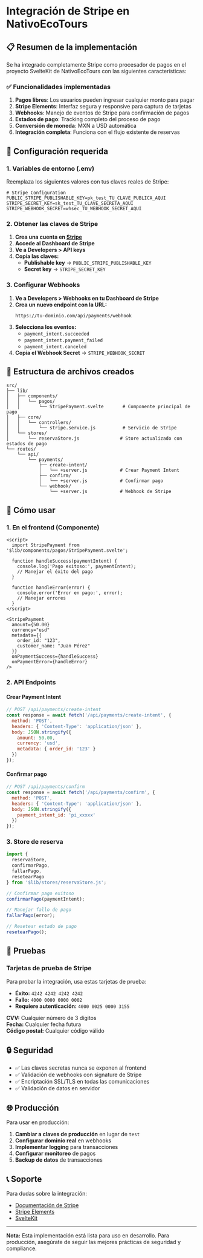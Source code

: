 # Integración de Stripe en NativoEcoTours

## 📋 Resumen de la implementación

Se ha integrado completamente Stripe como procesador de pagos en el proyecto SvelteKit de NativoEcoTours con las siguientes características:

### ✅ Funcionalidades implementadas

1. **Pagos libres**: Los usuarios pueden ingresar cualquier monto para pagar
2. **Stripe Elements**: Interfaz segura y responsive para captura de tarjetas
3. **Webhooks**: Manejo de eventos de Stripe para confirmación de pagos
4. **Estados de pago**: Tracking completo del proceso de pago
5. **Conversión de moneda**: MXN a USD automática
6. **Integración completa**: Funciona con el flujo existente de reservas

## 🔧 Configuración requerida

### 1. Variables de entorno (.env)

Reemplaza los siguientes valores con tus claves reales de Stripe:

```env
# Stripe Configuration
PUBLIC_STRIPE_PUBLISHABLE_KEY=pk_test_TU_CLAVE_PUBLICA_AQUI
STRIPE_SECRET_KEY=sk_test_TU_CLAVE_SECRETA_AQUI
STRIPE_WEBHOOK_SECRET=whsec_TU_WEBHOOK_SECRET_AQUI
```

### 2. Obtener las claves de Stripe

1. **Crea una cuenta en [Stripe](https://stripe.com)**
2. **Accede al Dashboard de Stripe**
3. **Ve a Developers > API keys**
4. **Copia las claves:**
   - **Publishable key** → `PUBLIC_STRIPE_PUBLISHABLE_KEY`
   - **Secret key** → `STRIPE_SECRET_KEY`

### 3. Configurar Webhooks

1. **Ve a Developers > Webhooks en tu Dashboard de Stripe**
2. **Crea un nuevo endpoint con la URL:**
   ```
   https://tu-dominio.com/api/payments/webhook
   ```
3. **Selecciona los eventos:**
   - `payment_intent.succeeded`
   - `payment_intent.payment_failed`
   - `payment_intent.canceled`
4. **Copia el Webhook Secret** → `STRIPE_WEBHOOK_SECRET`

## 📁 Estructura de archivos creados

```
src/
├── lib/
│   ├── components/
│   │   └── pagos/
│   │       └── StripePayment.svelte       # Componente principal de pago
│   ├── core/
│   │   └── controllers/
│   │       └── stripe.service.js          # Servicio de Stripe
│   └── stores/
│       └── reservaStore.js               # Store actualizado con estados de pago
└── routes/
    └── api/
        └── payments/
            ├── create-intent/
            │   └── +server.js            # Crear Payment Intent
            ├── confirm/
            │   └── +server.js            # Confirmar pago
            └── webhook/
                └── +server.js            # Webhook de Stripe
```

## 🚀 Cómo usar

### 1. En el frontend (Componente)

```svelte
<script>
  import StripePayment from '$lib/components/pagos/StripePayment.svelte';
  
  function handleSuccess(paymentIntent) {
    console.log('Pago exitoso:', paymentIntent);
    // Manejar el éxito del pago
  }
  
  function handleError(error) {
    console.error('Error en pago:', error);
    // Manejar errores
  }
</script>

<StripePayment 
  amount={50.00}
  currency="usd"
  metadata={{
    order_id: "123",
    customer_name: "Juan Pérez"
  }}
  onPaymentSuccess={handleSuccess}
  onPaymentError={handleError}
/>
```

### 2. API Endpoints

#### Crear Payment Intent
```javascript
// POST /api/payments/create-intent
const response = await fetch('/api/payments/create-intent', {
  method: 'POST',
  headers: { 'Content-Type': 'application/json' },
  body: JSON.stringify({
    amount: 50.00,
    currency: 'usd',
    metadata: { order_id: '123' }
  })
});
```

#### Confirmar pago
```javascript
// POST /api/payments/confirm
const response = await fetch('/api/payments/confirm', {
  method: 'POST',
  headers: { 'Content-Type': 'application/json' },
  body: JSON.stringify({
    payment_intent_id: 'pi_xxxxx'
  })
});
```

### 3. Store de reserva

```javascript
import { 
  reservaStore, 
  confirmarPago, 
  fallarPago,
  resetearPago 
} from '$lib/stores/reservaStore.js';

// Confirmar pago exitoso
confirmarPago(paymentIntent);

// Manejar fallo de pago
fallarPago(error);

// Resetear estado de pago
resetearPago();
```

## 🧪 Pruebas

### Tarjetas de prueba de Stripe

Para probar la integración, usa estas tarjetas de prueba:

- **Éxito:** `4242 4242 4242 4242`
- **Fallo:** `4000 0000 0000 0002`
- **Requiere autenticación:** `4000 0025 0000 3155`

**CVV:** Cualquier número de 3 dígitos  
**Fecha:** Cualquier fecha futura  
**Código postal:** Cualquier código válido

## 🔒 Seguridad

- ✅ Las claves secretas nunca se exponen al frontend
- ✅ Validación de webhooks con signature de Stripe
- ✅ Encriptación SSL/TLS en todas las comunicaciones
- ✅ Validación de datos en servidor

## 🌐 Producción

Para usar en producción:

1. **Cambiar a claves de producción** en lugar de `test`
2. **Configurar dominio real** en webhooks
3. **Implementar logging** para transacciones
4. **Configurar monitoreo** de pagos
5. **Backup de datos** de transacciones

## 📞 Soporte

Para dudas sobre la integración:
- [Documentación de Stripe](https://stripe.com/docs)
- [Stripe Elements](https://stripe.com/docs/stripe-js)
- [SvelteKit](https://kit.svelte.dev/)

---

**Nota:** Esta implementación está lista para uso en desarrollo. Para producción, asegúrate de seguir las mejores prácticas de seguridad y compliance.
